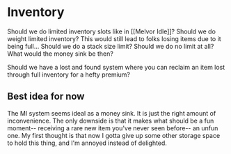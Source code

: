 # Inventory
Should we do limited inventory slots like in [[Melvor Idle]]?
Should we do weight limited inventory? This would still lead to folks losing items due to it being full...
Should we do a stack size limit?
Should we do no limit at all? What would the money sink be then?

Should we have a lost and found system where you can reclaim an item lost through full inventory for a hefty premium?

## Best idea for now
The MI system seems ideal as a money sink. It is just the right amount of inconvenience. The only downside is that it makes what should be a fun moment-- receiving a rare new item you've never seen before-- an unfun one. My first thought is that now I gotta give up some other storage space to hold this thing, and I'm annoyed instead of delighted. 